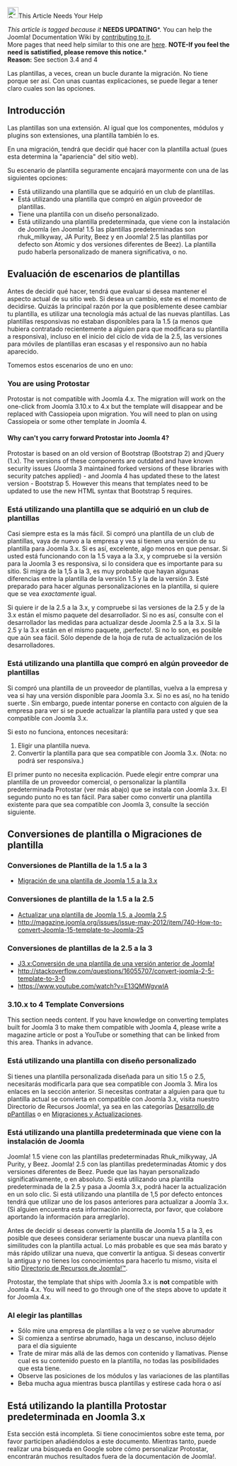 <!-- Filename: Template_Considerations_During_Migration / Display title: Consideraciones sobre la plantilla en la migración -->

<img
src="https://docs.joomla.org/images/thumb/4/47/Copyedit.png/25px-Copyedit.png"
decoding="async"
srcset="https://docs.joomla.org/images/thumb/4/47/Copyedit.png/38px-Copyedit.png 1.5x, https://docs.joomla.org/images/thumb/4/47/Copyedit.png/50px-Copyedit.png 2x"
data-file-width="200" data-file-height="200" width="25" height="25"
alt="Copyedit.png" />This Article Needs Your Help

*This article is tagged because it* **NEEDS UPDATING***. You can help
the Joomla! Documentation Wiki by <a
href="https://docs.joomla.org//docs.joomla.org/index.php?title=Template_Considerations_During_Migration/es&amp;action=edit"
class="external text" target="_blank"
rel="noreferrer noopener">contributing to it</a>.  
<span class="small">More pages that need help similar to this one are
[here](https://docs.joomla.org/Category:Needs_updating "Category:Needs updating").</span>
<span class="small">**NOTE-If you feel the need is satistified, please
remove this notice.**</span>*  
**Reason:** See section 3.4 and 4

Las plantillas, a veces, crean un bucle durante la migración. No tiene
porque ser así. Con unas cuantas explicaciones, se puede llegar a tener
claro cuales son las opciones.

## Introducción

Las plantillas son una extensión. Al igual que los componentes, módulos
y plugins son extensiones, una plantilla también lo es.

En una migración, tendrá que decidir qué hacer con la plantilla actual
(pues esta determina la "apariencia" del sitio web).

Su escenario de plantilla seguramente encajará mayormente con una de las
siguientes opciones:

- Está utilizando una plantilla que se adquirió en un club de
  plantillas.
- Está utilizando una plantilla que compró en algún proveedor de
  plantillas.
- Tiene una plantilla con un diseño personalizado.
- Está utilizando una plantilla predeterminada, que viene con la
  instalación de Joomla (en Joomla! 1.5 las plantillas predeterminadas
  son rhuk_milkyway, JA Purity, Beez y en Joomla! 2.5 las plantillas por
  defecto son Atomic y dos versiones diferentes de Beez). La plantilla
  pudo haberla personalizado de manera significativa, o no.

## Evaluación de escenarios de plantillas

Antes de decidir qué hacer, tendrá que evaluar si desea mantener el
aspecto actual de su sitio web. Si desea un cambio, este es el momento
de decidirse. Quizás la principal razón por la que posiblemente desee
cambiar tu plantilla, es utilizar una tecnología más actual de las
nuevas plantillas. Las plantillas responsivas no estaban disponibles
para la 1.5 (a menos que hubiera contratado recientemente a alguien para
que modificara su plantilla a responsiva), incluso en el inicio del
ciclo de vida de la 2.5, las versiones para móviles de plantillas eran
escasas y el responsivo aun no había aparecido.

Tomemos estos escenarios de uno en uno:

### You are using Protostar

Protostar is not compatible with Joomla 4.x. The migration will work on
the one-click from Joomla 3.10.x to 4.x but the template will disappear
and be replaced with Cassiopeia upon migration. You will need to plan on
using Cassiopeia or some other template in Joomla 4.

#### Why can't you carry forward Protostar into Joomla 4?

Protostar is based on an old version of Bootstrap (Bootstrap 2) and
jQuery (1.x). The versions of these components are outdated and have
known security issues (Joomla 3 maintained forked versions of these
libraries with security patches applied) - and Joomla 4 has updated
these to the latest version - Bootstrap 5. However this means that
templates need to be updated to use the new HTML syntax that Bootstrap 5
requires.

### Está utilizando una plantilla que se adquirió en un club de plantillas

Casi siempre esta es la más fácil. Si compró una plantilla de un club de
plantillas, vaya de nuevo a la empresa y vea si tienen una versión de su
plantilla para Joomla 3.x. Si es así, excelente, algo menos en que
pensar. Si usted está funcionando con la 1.5 vaya a la 3.x, y compruebe
si la versión para la Joomla 3 es responsiva, si lo considera que es
importante para su sitio. Si migra de la 1,5 a la 3, es muy probable que
hayan algunas diferencias entre la plantilla de la versión 1.5 y la de
la versión 3. Esté preparado para hacer algunas personalizaciones en la
plantilla, si quiere que se vea *exactamente* igual.

Si quiere ir de la 2.5 a la 3.x, y compruebe si las versiones de la 2.5
y de la 3.x están el mismo paquete del desarrollador. Si no es así,
consulte con el desarrollador las medidas para actualizar desde Joomla
2.5 a la 3.x. Si la 2.5 y la 3.x están en el mismo paquete, ¡perfecto!.
Si no lo son, es posible que aún sea fácil. Sólo depende de la hoja de
ruta de actualización de los desarrolladores.

### Está utilizando una plantilla que compró en algún proveedor de plantillas

Si compró una plantilla de un proveedor de plantillas, vuelva a la
empresa y vea si hay una versión disponible para Joomla 3.x. Si no es
así, no ha tenido suerte . Sin embargo, puede intentar ponerse en
contacto con alguien de la empresa para ver si se puede actualizar la
plantilla para usted y que sea compatible con Joomla 3.x.

Si esto no funciona, entonces necesitará:

1.  Eligir una plantilla nueva.
2.  Convertir la plantilla para que sea compatible con Joomla 3.x.
    (Nota: no podrá ser responsiva.)

El primer punto no necesita explicación. Puede elegir entre comprar una
plantilla de un proveedor comercial, o personalizar la plantilla
predeterminada Protostar (ver más abajo) que se instala con Joomla 3.x.
El segundo punto no es tan fácil. Para saber como convertir una
plantilla existente para que sea compatible con Joomla 3, consulte la
sección siguiente.

## Conversiones de plantilla o Migraciones de plantilla

### Conversiones de Plantilla de la 1.5 a la 3

- [Migración de una plantilla de Joomla 1.5 a la
  3.x](https://docs.joomla.org/Migrating_a_Template_from_Joomla_1.5_to_3.x "Special:MyLanguage/Migrating a Template from Joomla 1.5 to 3.x")

### Conversiones de plantilla de la 1.5 a la 2.5

- [Actualizar una plantilla de Joomla 1.5, a Joomla
  2.5](https://docs.joomla.org/Upgrading_a_Joomla_1.5_template_to_Joomla_2.5 "Special:MyLanguage/Upgrading a Joomla 1.5 template to Joomla 2.5")
- <a
  href="http://magazine.joomla.org/issues/issue-may-2012/item/740-How-to-convert-Joomla-15-template-to-Joomla-25"
  class="external free" target="_blank"
  rel="noreferrer noopener">http://magazine.joomla.org/issues/issue-may-2012/item/740-How-to-convert-Joomla-15-template-to-Joomla-25</a>

### Conversiones de plantillas de la 2.5 a la 3

- [J3.x:Conversión de una plantilla de una versión anterior de
  Joomla!](https://docs.joomla.org/J3.x:Converting_A_Previous_Joomla!_Version_Template "Special:MyLanguage/J3.x:Converting A Previous Joomla! Version Template")
- <a
  href="http://stackoverflow.com/questions/16055707/convert-joomla-2-5-template-to-3-0"
  class="external free" target="_blank"
  rel="nofollow noreferrer noopener">http://stackoverflow.com/questions/16055707/convert-joomla-2-5-template-to-3-0</a>
- <a href="https://www.youtube.com/watch?v=E13QMWgvwlA"
  class="external free" target="_blank"
  rel="nofollow noreferrer noopener">https://www.youtube.com/watch?v=E13QMWgvwlA</a>

### 3.10.x to 4 Template Conversions

This section needs content. If you have knowledge on converting
templates built for Joomla 3 to make them compatible with Joomla 4,
please write a magazine article or post a YouTube or something that can
be linked from this area. Thanks in advance.

### Está utilizando una plantilla con diseño personalizado

Si tienes una plantilla personalizada diseñada para un sitio 1.5 o 2.5,
necesitarás modificarla para que sea compatible con Joomla 3. Mira los
enlaces en la sección anterior. Si necesitas contratar a alguien para
que tu plantilla actual se convierta en compatible con Joomla 3.x,
visita nuestro Directorio de Recursos Joomla!, ya sea en las categorías
<a href="http://resources.joomla.org/en/category/custom-templates"
class="external text" target="_blank"
rel="noreferrer noopener">Desarrollo de pPantillas</a> o en <a
href="http://resources.joomla.org/en/category/migration-and-upgrade-services"
class="external text" target="_blank"
rel="noreferrer noopener">Migraciones y Actualizaciones</a>.

### Está utilizando una plantilla predeterminada que viene con la instalación de Joomla

Joomla! 1.5 viene con las plantillas predeterminadas Rhuk_milkyway, JA
Purity, y Beez. Joomla! 2.5 con las plantillas predeterminadas Atomic y
dos versiones diferentes de Beez. Puede que las hayan personalizado
significativamente, o en absoluto. Si está utilizando una plantilla
predeterminada de la 2.5 y pasa a Joomla 3.x, podrá hacer la
actualización en un solo clic. Si está utilizando una plantilla de 1,5
por defecto entonces tendrá que utilizar uno de los pasos anteriores
para actualizar a Joomla 3.x. (Si alguien encuentra esta información
incorrecta, por favor, que colabore aportando la información para
arreglarlo).

Antes de decidir si deseas convertir la plantilla de Joomla 1.5 a la 3,
es posible que desees considerar seriamente buscar una nueva plantilla
con similitudes con la plantilla actual. Lo más probable es que sea más
barato y más rápido utilizar una nueva, que convertir la antigua. Si
deseas convertir la antigua y no tienes los conocimientos para hacerlo
tu mismo, visita el sitio <a
href="http://resources.joomla.org/en/category/migration-and-upgrade-services"
class="external text" target="_blank"
rel="noreferrer noopener">Directorio de Recursos de Joomla!™</a>.

Protostar, the template that ships with Joomla 3.x is **not** compatible
with Joomla 4.x. You will need to go through one of the steps above to
update it for Joomla 4.x.

### Al elegir las plantillas

- Sólo mire una empresa de plantillas a la vez o se vuelve abrumador
- Si comienza a sentirse abrumado, haga un descanso, incluso déjelo para
  el día siguiente
- Trate de mirar más allá de las demos con contenido y llamativas.
  Piense cual es su contenido puesto en la plantilla, no todas las
  posibilidades que esta tiene.
- Observe las posiciones de los módulos y las variaciones de las
  plantillas
- Beba mucha agua mientras busca plantillas y estírese cada hora o así

## Está utilizando la plantilla Protostar predeterminada en Joomla 3.x

Esta sección está incompleta. Si tiene conocimientos sobre este tema,
por favor participen añadiéndolos a este documento. Mientras tanto,
puede realizar una búsqueda en Google sobre cómo personalizar Protostar,
encontrarán muchos resultados fuera de la documentación de Joomla!.
